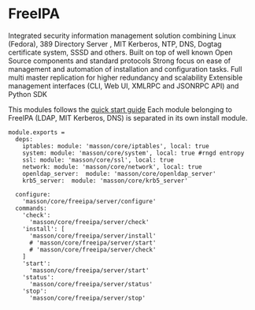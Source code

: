 
# FreeIPA

Integrated security information management solution combining Linux (Fedora), 389 Directory Server
, MIT Kerberos, NTP, DNS, Dogtag certificate system, SSSD and others.
Built on top of well known Open Source components and standard protocols
Strong focus on ease of management and automation of installation and configuration tasks.
Full multi master replication for higher redundancy and scalability
Extensible management interfaces (CLI, Web UI, XMLRPC and JSONRPC API) and Python SDK

This modules follows the [quick start guide](https://www.freeipa.org/page/Quick_Start_Guide) 
Each module belonging to FreeIPA (LDAP, MIT Kerberos, DNS) is separated in its own install module.

    module.exports =
      deps:
        iptables: module: 'masson/core/iptables', local: true
        system: module: 'masson/core/system', local: true #rngd entropy
        ssl: module: 'masson/core/ssl', local: true
        network: module: 'masson/core/network', local: true
        openldap_server:  module: 'masson/core/openldap_server'
        krb5_server:  module: 'masson/core/krb5_server'
        
      configure:
        'masson/core/freeipa/server/configure'
      commands:
        'check':
          'masson/core/freeipa/server/check'
        'install': [
          'masson/core/freeipa/server/install'
          # 'masson/core/freeipa/server/start'
          # 'masson/core/freeipa/server/check'
        ]
        'start':
          'masson/core/freeipa/server/start'
        'status':
          'masson/core/freeipa/server/status'
        'stop':
          'masson/core/freeipa/server/stop'


